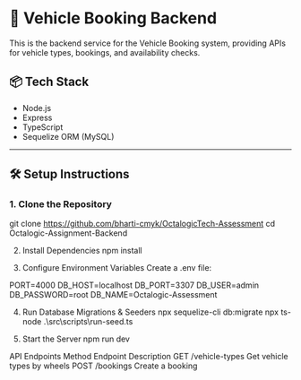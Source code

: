 # 🚗 Vehicle Booking Backend

This is the backend service for the Vehicle Booking system, providing APIs for vehicle types, bookings, and availability checks.

## 📦 Tech Stack

- Node.js
- Express 
- TypeScript
- Sequelize ORM (MySQL)

---

## 🛠 Setup Instructions

### 1. Clone the Repository

git clone https://github.com/bharti-cmyk/OctalogicTech-Assessment
cd Octalogic-Assignment-Backend

2. Install Dependencies
npm install

3. Configure Environment Variables
Create a .env file:

PORT=4000
DB_HOST=localhost
DB_PORT=3307
DB_USER=admin
DB_PASSWORD=root
DB_NAME=Octalogic-Assessment

4. Run Database Migrations & Seeders
npx sequelize-cli db:migrate
npx ts-node .\src\scripts\run-seed.ts   

5. Start the Server
npm run dev

API Endpoints
Method	Endpoint	    Description
GET	    /vehicle-types	Get vehicle types by wheels
POST	/bookings	    Create a booking